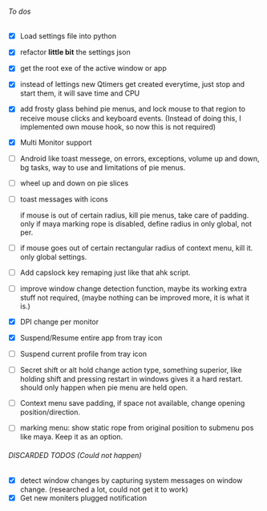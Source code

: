 ###### To dos

- [x] Load settings file into python
- [x] refactor **little bit** the settings json
- [x] get the root exe of the active window or app
- [x] instead of lettings new Qtimers get created everytime, just stop and start them, it will save time and CPU
- [x] add frosty glass behind pie menus, and lock mouse to that region to receive mouse clicks and keyboard events. (Instead of doing this, I implemented own mouse hook, so now this is not required)
- [x] Multi Monitor support 
- [ ] Android like toast messege, on errors, exceptions, volume up and down, bg tasks, way to use and limitations of pie menus.
- [ ] wheel up and down on pie slices
- [ ] toast messages with icons

  if mouse is out of certain radius, kill pie menus, take care of padding. only if maya marking rope is disabled, define radius in only global, not per.
- [ ] if mouse goes out of certain rectangular radius of context menu, kill it. only global settings.
- [ ] Add capslock key remaping just like that ahk script.
- [ ] improve window change detection function, maybe its working extra stuff not required, (maybe nothing can be improved more, it is what it is.)
- [x] DPI change per monitor
- [x] Suspend/Resume entire app from tray icon
- [ ] Suspend current profile from tray icon
- [ ] Secret shift or alt hold change action type, something superior, like holding shift and pressing restart in windows gives it a hard restart. should only happen when pie menu are held open.
- [ ] Context menu save padding, if space not available, change opening position/direction.
- [ ] marking menu: show static rope from original position to submenu pos like maya. Keep it as an option.



###### DISCARDED TODOS (Could not happen)

- [x] detect window changes by capturing system messages on window change. (researched a lot, could not get it to work)
- [x] Get new moniters plugged notification